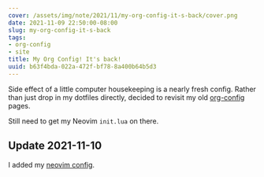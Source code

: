 ```yaml
---
cover: /assets/img/note/2021/11/my-org-config-it-s-back/cover.png
date: 2021-11-09 22:50:00-08:00
slug: my-org-config-it-s-back
tags:
- org-config
- site
title: My Org Config! It's back!
uuid: b63f4bda-022a-472f-bf78-8a400b64b5d3
---
```


[org-config]: /tag/org-config

Side effect of a little computer housekeeping is a nearly fresh config. Rather
than just drop in my dotfiles directly, decided to revisit my old
[org-config][org-config] pages.

Still need to get my Neovim `init.lua` on there.

[neovim config]: /config/neovim

## Update 2021-11-10

I added my [neovim config][].
